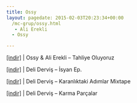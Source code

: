 ```yaml
---
title: Ossy
layout: pagedate: 2015-02-03T20:23:34+00:00
  /mc-grup/ossy.html
   - Ali Erekli
  - Ossy

---
```

<a href="https://cloud.mail.ru/public/76e8262ef4e8/Ali%20Erekli%20%26%20Ossy%20-%20Tahliye%20Oluyoz" target="_blank">[indir]</a> | Ossy & Ali Erekli &#8211; Tahliye Oluyoruz

<a href="https://cloud.mail.ru/public/d78a3a47e957%2FDeli%20Dervis%20-%20Isyan%20Ep%2F" target="_blank">[indir]</a> | Deli Derviş &#8211; İsyan Ep.

<a href="https://cloud.mail.ru/public/4a35c38271b5%2FDeli%20Dervis%20-%20Karanl%C4%B1ktaki%20Ad%C4%B1mlar%20Mixtape%2F" target="_blank">[indir]</a> | Deli Derviş &#8211; Karanlıktaki Adımlar Mixtape

<a href="https://cloud.mail.ru/public/d245c4f3a1c9%2FDeli%20Dervi%C5%9F%20-%20Karma%20Par%C3%A7alar%2F" target="_blank">[indir]</a> | Deli Derviş &#8211; Karma Parçalar